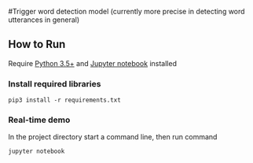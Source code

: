 #Trigger word detection model (currently more precise in detecting word utterances in general)

## How to Run
Require [Python 3.5+](https://www.python.org/ftp/python/3.6.4/python-3.6.4.exe) and [Jupyter notebook](https://jupyter.readthedocs.io/en/latest/install.html) installed

### Install required libraries
`pip3 install -r requirements.txt`


### Real-time demo

In the project directory start a command line, then run command
```
jupyter notebook
```

